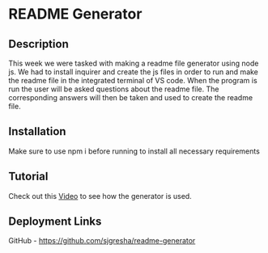 # README Generator

## Description
This week we were tasked with making a readme file generator using node js. We had to install inquirer and create the js files in order to run and make the readme file in the integrated terminal of VS code. When the program is run the user will be asked questions about the readme file. The corresponding answers will then be taken and used to create the readme file.

## Installation
Make sure to use npm i before running to install all necessary requirements

## Tutorial

Check out this [Video](https://www.youtube.com/watch?v=f5xduHgkGpw&ab_channel=StevenGresham) to see how the generator is used.

## Deployment Links
GitHub - https://github.com/sjgresha/readme-generator


